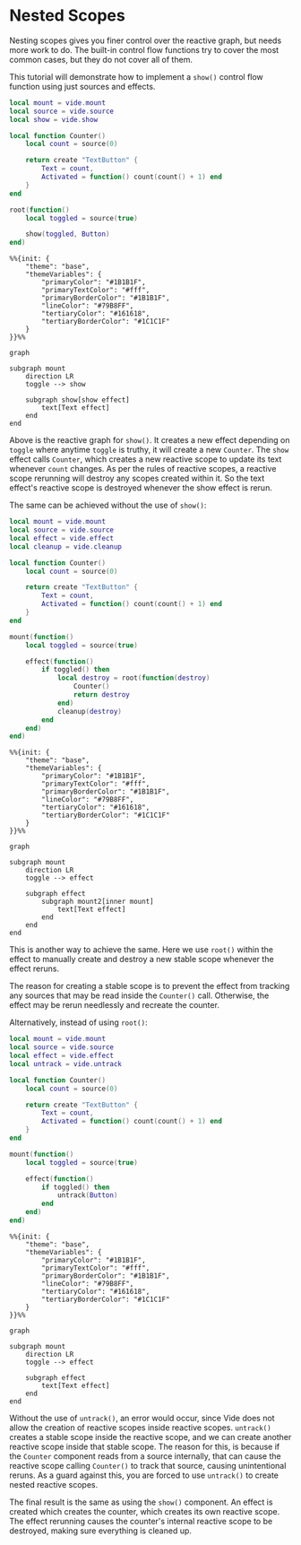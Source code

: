 # Nested Scopes

Nesting scopes gives you finer control over the reactive graph, but needs more work to do. The built-in control flow functions try to cover the
most common cases, but they do not cover all of them.

This tutorial will demonstrate how to implement a `show()` control flow function
using just sources and effects.

```lua
local mount = vide.mount
local source = vide.source
local show = vide.show

local function Counter()
    local count = source(0)

    return create "TextButton" {
        Text = count,
        Activated = function() count(count() + 1) end
    }
end

root(function()
    local toggled = source(true)

    show(toggled, Button)
end)
```

```mermaid
%%{init: {
    "theme": "base",
    "themeVariables": {
        "primaryColor": "#1B1B1F",
        "primaryTextColor": "#fff",
        "primaryBorderColor": "#1B1B1F",
        "lineColor": "#79B8FF",
        "tertiaryColor": "#161618",
        "tertiaryBorderColor": "#1C1C1F"
    }
}}%%

graph

subgraph mount
    direction LR
    toggle --> show

    subgraph show[show effect]
        text[Text effect]
    end
end
```

Above is the reactive graph for `show()`. It creates a new effect depending on
`toggle` where anytime `toggle` is truthy, it will create a new `Counter`. The
`show` effect calls `Counter`, which creates a new reactive scope to update its
text whenever `count` changes. As per the rules of reactive scopes, a reactive
scope rerunning will destroy any scopes created within it. So the text
effect's reactive scope is destroyed whenever the show effect is rerun.

The same can be achieved without the use of `show()`:

```lua
local mount = vide.mount
local source = vide.source
local effect = vide.effect
local cleanup = vide.cleanup

local function Counter()
    local count = source(0)

    return create "TextButton" {
        Text = count,
        Activated = function() count(count() + 1) end
    }
end

mount(function()
    local toggled = source(true)

    effect(function()
        if toggled() then
            local destroy = root(function(destroy)
                Counter()
                return destroy
            end)
            cleanup(destroy)
        end
    end)
end)
```

```mermaid
%%{init: {
    "theme": "base",
    "themeVariables": {
        "primaryColor": "#1B1B1F",
        "primaryTextColor": "#fff",
        "primaryBorderColor": "#1B1B1F",
        "lineColor": "#79B8FF",
        "tertiaryColor": "#161618",
        "tertiaryBorderColor": "#1C1C1F"
    }
}}%%

graph

subgraph mount
    direction LR
    toggle --> effect

    subgraph effect
        subgraph mount2[inner mount]
            text[Text effect]
        end
    end
end
```

This is another way to achieve the same. Here we use `root()` within the effect
to manually create and destroy a new stable scope whenever the effect reruns.

The reason for creating a stable scope is to prevent the effect from tracking
any sources that may be read inside the `Counter()` call. Otherwise, the effect
may be rerun needlessly and recreate the counter.

Alternatively, instead of using `root()`:

```lua
local mount = vide.mount
local source = vide.source
local effect = vide.effect
local untrack = vide.untrack

local function Counter()
    local count = source(0)

    return create "TextButton" {
        Text = count,
        Activated = function() count(count() + 1) end
    }
end

mount(function()
    local toggled = source(true)

    effect(function()
        if toggled() then
            untrack(Button)
        end
    end)
end)
```

```mermaid
%%{init: {
    "theme": "base",
    "themeVariables": {
        "primaryColor": "#1B1B1F",
        "primaryTextColor": "#fff",
        "primaryBorderColor": "#1B1B1F",
        "lineColor": "#79B8FF",
        "tertiaryColor": "#161618",
        "tertiaryBorderColor": "#1C1C1F"
    }
}}%%

graph

subgraph mount
    direction LR
    toggle --> effect

    subgraph effect
        text[Text effect]
    end
end
```

Without the use of `untrack()`, an error would occur, since Vide does not allow
the creation of reactive scopes inside reactive scopes. `untrack()` creates a
stable scope inside the reactive scope, and we can create another reactive scope
inside that stable scope. The
reason for this, is because if the `Counter` component reads from a source
internally, that can cause the reactive scope calling `Counter()` to track that
source, causing unintentional reruns. As a guard against this, you are forced to
use `untrack()` to create nested reactive scopes.

The final result is the same as using the `show()` component. An effect is
created which creates the counter, which creates its own reactive scope. The
effect rerunning causes the counter's internal reactive scope to be destroyed,
making sure everything is cleaned up.
